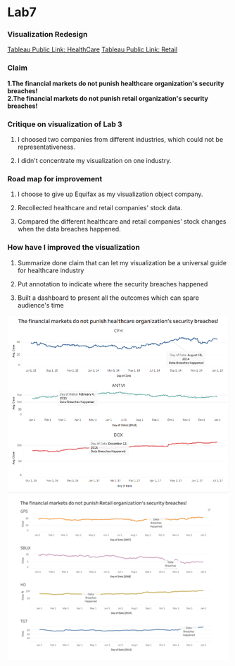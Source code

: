 # Lab7
### Visualization Redesign 
[Tableau Public Link: HealthCare](https://public.tableau.com/profile/yuhao.wang#!/vizhome/Lab7_41/HealthCare)
[Tableau Public Link: Retail](https://public.tableau.com/profile/yuhao.wang#!/vizhome/Lab7_41/Tail?publish=yes)
### Claim

<b>1.The financial markets do not punish healthcare organization's security breaches!</b><br/>
<b>2.The financial markets do not punish retail organization's security breaches!</b>

### Critique on visualization of Lab 3

1. I choosed two companies from different industries, which could not be representativeness.
 
1. I didn't concentrate my visualization on one industry.


### Road map for improvement

1. I choose to give up Equifax as my visualization object company.

1. Recollected healthcare and retail companies' stock data.

1. Compared the different healthcare and retail companies' stock changes when the data breaches happened.



### How have I improved the visualization

1. Summarize done claim that can let my visualization be a universal guide for healthcare industry

1. Put annotation to indicate where the security breaches happened

1. Built a dashboard to present all the outcomes which can spare audience's time 

![dashboard](img/dashboard.png)
![retail](img/retail.png)


